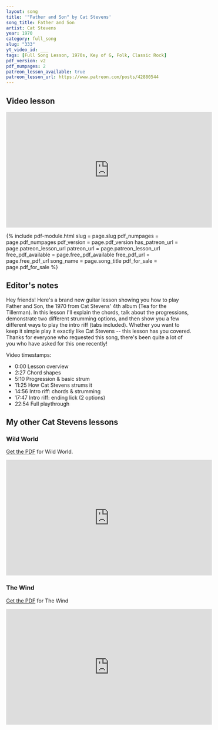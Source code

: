 ```yaml
---
layout: song
title: '"Father and Son" by Cat Stevens'
song_title: Father and Son
artist: Cat Stevens
year: 1970
category: full_song
slug: "333"
yt_video_id: ___
tags: [Full Song Lesson, 1970s, Key of G, Folk, Classic Rock]
pdf_version: v2
pdf_numpages: 2
patreon_lesson_available: true
patreon_lesson_url: https://www.patreon.com/posts/42880544
---
```






## Video lesson

<iframe width="560" height="315" src="https://www.youtube.com/embed/ANoZhO7lENQ?showinfo=0" frameborder="0" allowfullscreen></iframe>

<!-- Coming soon! -->

{% include pdf-module.html slug = page.slug pdf_numpages = page.pdf_numpages pdf_version = page.pdf_version has_patreon_url = page.patreon_lesson_url patreon_url = page.patreon_lesson_url free_pdf_available = page.free_pdf_available free_pdf_url = page.free_pdf_url song_name = page.song_title pdf_for_sale = page.pdf_for_sale %}

## Editor's notes

Hey friends! Here's a brand new guitar lesson showing you how to play Father and Son, the 1970 from Cat Stevens' 4th album (Tea for the Tillerman). In this lesson I'll explain the chords, talk about the progressions, demonstrate two different strumming options, and then show you a few different ways to play the intro riff (tabs included). Whether you want to keep it simple play it exactly like Cat Stevens -- this lesson has you covered. Thanks for everyone who requested this song, there's been quite a lot of you who have asked for this one recently!

Video timestamps:

- 0:00 Lesson overview
- 2:27 Chord shapes
- 5:10 Progression & basic strum
- 11:25 How Cat Stevens strums it
- 14:56 Intro riff: chords & strumming
- 17:47 Intro riff: ending lick (2 options)
- 22:54 Full playthrough

## My other Cat Stevens lessons

### Wild World

[Get the PDF](https://playsongnotes.com/lessons/282) for Wild World.

<iframe width="560" height="315" src="https://www.youtube.com/embed/1RT2iMeTDgI" frameborder="0" allowfullscreen></iframe>

### The Wind

[Get the PDF](https://playsongnotes.com/lessons/254) for The Wind

<iframe width="560" height="315" src="https://www.youtube.com/embed/SLdUfxYg_28?showinfo=0" frameborder="0" allowfullscreen></iframe>
